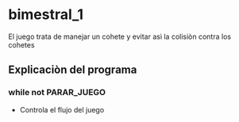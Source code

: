 # bimestral_1

El juego trata de manejar un cohete y evitar asì la colisiòn contra los cohetes 
## Explicaciòn del programa 

### while not PARAR_JUEGO
- Controla el flujo del juego 
